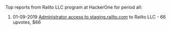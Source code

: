 Top reports from Railto LLC program at HackerOne for period all:

1. 01-09-2019 [Administrator access to staging.railto.com](https://hackerone.com/reports/686015) to Railto LLC - 66 upvotes, $66
